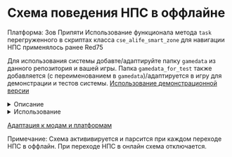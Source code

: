 # Схема поведения НПС в оффлайне

Платформа: Зов Припяти
Использование функционала метода `task` перегруженного в скриптах класса `cse_alife_smart_zone` для навигации НПС применялось ранее Red75

Для использования системы добавте/адаптируйте папку `gamedata` из данного репозитория и вашей игры.
Папка `gamedata_for_test` также добавляется (с переименованием в `gamedata`)/адаптируется в игру для демонстрации и тестов системы.
[Использование демонстрационной версии](https://github.com/Graff46/StalkerCOP_Scripts_Offline_behavior/wiki/%D0%98%D1%81%D0%BF%D0%BE%D0%BB%D1%8C%D0%B7%D0%BE%D0%B2%D0%B0%D0%BD%D0%B8%D0%B5-%D0%B4%D0%B5%D0%BC%D0%BE%D0%BD%D1%81%D1%82%D1%80%D0%B0%D1%86%D0%B8%D0%BE%D0%BD%D0%BD%D0%BE%D0%B9-%D0%B2%D0%B5%D1%80%D1%81%D0%B8%D0%B8)
  
<details>
  <summary>Описание</summary>
 
  Данная система предназначена для управления перемещениеями НПС в оффлайне. Данная схема работает по аналогии с обычными схемами поведения - на системе ini файлов.
</details>

<details>
  <summary>Использование</summary>
  
  
  **Примечания**
  - НПС который берётся под оффлайн логику не должен быть ни в каком смарттеррейне
  - НПС который уже находится под управлением оффлайн логики не может быть взят под смарттеррейн 
  
  Для того чтобы НПС не попадал под смарттеррейны нужно серверному объекту НПС задать поле `no_smart` и задать полю значение `true`, в этом случае НПС не будет забираться в смарттеррейн ни при каких иных условиях. 
  Пример:

```lua
local sobj = alife():create("stalker", vector():set(1,2,3), 1,2)
sobj.no_smart = true
```
_____________

  Использование данной схемы аналогично использованию других схем поведения (на системе ini файлов) в custom_data НПС. Поэтому ниже будут описаны основы составления схемы, учитывая, что Вы знакомы с правилами составления логики для НПС. 
  
  *\* (кондлист) - строка с поддержкой кондлистов `{+-=!} scheme %-+=%`. Про систему кондлистов смотрите уроки создания логики для НПС.*
  
  Для задания схемы поведения в custom_data нужно задать секцию `offline`, а в ней ключ `aсtive` 

> аналогично `aсtive` в `logic`
 
 *Также в сеции `offline` можно указать ключ `cfg` где его значение это путь до файла с логикой относительно папки `config`*
> подобный функционал имеется и при настройке обычной логики

Ключом к `aсtive` должна быть строка (кондлист) с именем секции, (имя секции может быть любым) эта секция будет содержать параметры для поведения НПС (аналогично секциям `remark`, `wolker` и тд. в описании обычной логики НПС).
Секция с параметрами поведения должна **обязательно** иметь 2 ключа: `lv`, `gv` - целевой левел вертекс, гейм вертекс соответственно.

Не обязательные параметры:
1. Переключатели обычные - переключают сразу как только возможно.
2. Переключатели по событиям - срабатывают во время событий;
> Эти переключатели подобны `on_info` в описании обычной логики НПС
#### Переключатели обычные
  Представляют собой ключ `on_over`, где его значение строка (кондлист) c указанием перехода на другую секцию или без.
#### Переключатели по событиям
  Пока событие в системе одно - это достижение НПС целевых вертексов, имя этого события - `end`. Переключатель по событию это ключ (`on_` имя события) (для события `end` - `on_end`). Значение к ключу такое-же как у `on_over`.
  ### Пример настройки логики
```ini
;;;;;; Ниже настрока обычной (онлайн) логики НПС ;;;;;
[logic] 
active = remark

[remark]
anim = hello

;;;;;; Ниже настрока оффлайн логики НПС ;;;;;

[offline] ; Аналогично logic
active = {-infoporsh !func} scheme1 %+infoporsh2%; Устанавливаем активную секцию (любое имя)

[scheme1] ; Секция с параметрами
lv = 998261 ; целевой левел-вертекс
gv = 210 ; целевой гейм-вертекс
on_end = scheme2 %=mytest% ; по событию end переход на секцию scheme2

[scheme2]
lv = 1164741
gv = 184 
on_over = {=offline_pos} scheme1 ; переход на сеекцию scheme1 (сдерживается кондлистом)
```
### Замечания про кондлисты и эффекторы
Как Вы должно быть знаете - функции используемые в кондлистах в качестве прекондишинов (заключаются в `{}`) и в качестве эффекторов (заключаются в `%%`) имеют 2 обязательных аргумента:
1. Клиентский объект актора
2. Клиентский объект НПС

Если если вы используете функции в кондлистах оффлайн логики, то вторым аргументом у функций будет: **Серверный объект НПС!**
Из этого следует, что использование готовых функций из `xr_effects.script` и `xr_conditions.script` **не возможно!** Функции надо писать новые свои с учетов вышеуказанных особенностей!
</details>

[Адаптация к модам и платформам](https://github.com/Graff46/StalkerCOP_Scripts_Offline_behavior/wiki/%D0%90%D0%B4%D0%B0%D0%BF%D1%82%D0%B0%D1%86%D0%B8%D1%8F-%D0%BA-%D0%BC%D0%BE%D0%B4%D0%B0%D0%BC)

Примечание: Схема актививируется и парсится при каждом переходе НПС в оффлайн. При переходе НПС в онлайн схема отключается.
